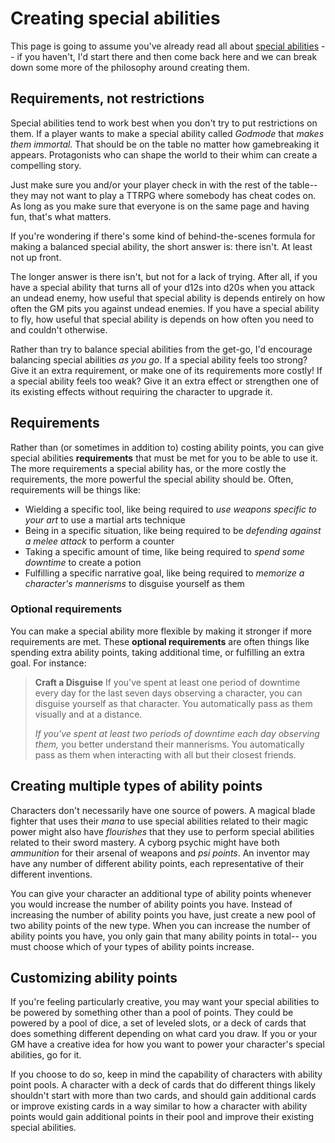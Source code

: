 # Creating special abilities

This page is going to assume you've already read all about [special abilities](../character/special_abilities.md) -- if you haven't, I'd start there and then come back here and we can break down some more of the philosophy around creating them.

## Requirements, not restrictions

Special abilities tend to work best when you don't try to put restrictions on them. If a player wants to make a special ability called *Godmode* that *makes them immortal.* That should be on the table no matter how gamebreaking it appears. Protagonists who can shape the world to their whim can create a compelling story. 

Just make sure you and/or your player check in with the rest of the table-- they may not want to play a TTRPG where somebody has cheat codes on. As long as you make sure that everyone is on the same page and having fun, that's what matters.

If you're wondering if there's some kind of behind-the-scenes formula for making a balanced special ability, the short answer is: there isn't. At least not up front.

The longer answer is there isn't, but not for a lack of trying. After all, if you have a special ability that turns all of your d12s into d20s when you attack an undead enemy, how useful that special ability is depends entirely on how often the GM pits you against undead enemies. If you have a special ability to fly, how useful that special ability is depends on how often you need to and couldn't otherwise.

Rather than try to balance special abilities from the get-go, I'd encourage balancing special abilities _as you go_. If a special ability feels too strong? Give it an extra requirement, or make one of its requirements more costly! If a special ability feels too weak? Give it an extra effect or strengthen one of its existing effects without requiring the character to upgrade it.

## Requirements

Rather than (or sometimes in addition to) costing ability points, you can give special abilities **requirements** that must be met for you to be able to use it. The more requirements a special ability has, or the more costly the requirements, the more powerful the special ability should be. Often, requirements will be things like:

* Wielding a specific tool, like being required to _use weapons specific to your art_ to use a martial arts technique
* Being in a specific situation, like being required to be _defending against a melee attack_ to perform a counter
* Taking a specific amount of time, like being required to _spend some downtime_ to create a potion
* Fulfilling a specific narrative goal, like being required to _memorize a character's mannerisms_ to disguise yourself as them

### Optional requirements

You can make a special ability more flexible by making it stronger if more requirements are met. These **optional requirements** are often things like spending extra ability points, taking additional time, or fulfilling an extra goal. For instance:

>   **Craft a Disguise**
>   If you've spent at least one period of downtime every day for the last seven days observing a character, you can disguise yourself as that character. You automatically pass as them visually and at a distance.
>   
>   _If you've spent at least two periods of downtime each day observing them,_ you better understand their mannerisms. You automatically pass as them when interacting with all but their closest friends.


## Creating multiple types of ability points

Characters don't necessarily have one source of powers. A magical blade fighter that uses their _mana_ to use special abilities related to their magic power might also have _flourishes_ that they use to perform special abilities related to their sword mastery. A cyborg psychic might have both _ammunition_ for their arsenal of weapons and _psi points_. An inventor may have any number of different ability points, each representative of their different inventions.

You can give your character an additional type of ability points whenever you would increase the number of ability points you have. Instead of increasing the number of ability points you have, just create a new pool of two ability points of the new type. When you can increase the number of ability points you have, you only gain that many ability points in total-- you must choose which of your types of ability points increase.

## Customizing ability points

If you're feeling particularly creative, you may want your special abilities to be powered by something other than a pool of points. They could be powered by a pool of dice, a set of leveled slots, or a deck of cards that does something different depending on what card you draw. If you or your GM have a creative idea for how you want to power your character's special abilities, go for it.

If you choose to do so, keep in mind the capability of characters with ability point pools. A character with a deck of cards that do different things likely shouldn't start with more than two cards, and should gain additional cards or improve existing cards in a way similar to how a character with ability points would gain additional points in their pool and improve their existing special abilities.
